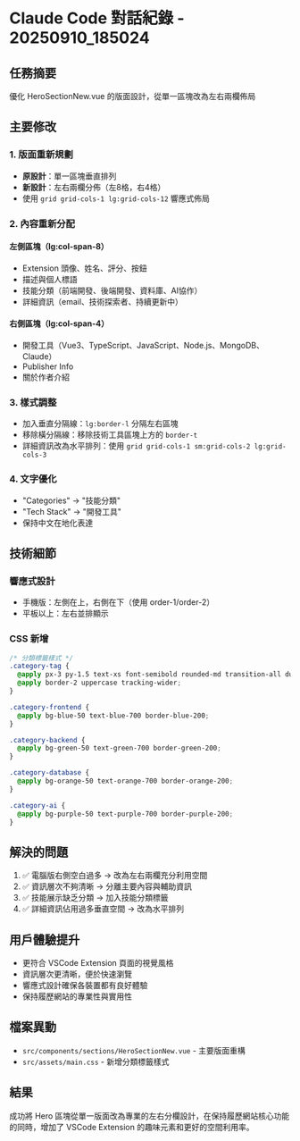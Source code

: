 # Claude Code 對話紀錄 - 20250910_185024

## 任務摘要
優化 HeroSectionNew.vue 的版面設計，從單一區塊改為左右兩欄佈局

## 主要修改

### 1. 版面重新規劃
- **原設計**：單一區塊垂直排列
- **新設計**：左右兩欄分佈（左8格，右4格）
- 使用 `grid grid-cols-1 lg:grid-cols-12` 響應式佈局

### 2. 內容重新分配
#### 左側區塊（lg:col-span-8）
- Extension 頭像、姓名、評分、按鈕
- 描述與個人標語
- 技能分類（前端開發、後端開發、資料庫、AI協作）
- 詳細資訊（email、技術探索者、持續更新中）

#### 右側區塊（lg:col-span-4）
- 開發工具（Vue3、TypeScript、JavaScript、Node.js、MongoDB、Claude）
- Publisher Info
- 關於作者介紹

### 3. 樣式調整
- 加入垂直分隔線：`lg:border-l` 分隔左右區塊
- 移除橫分隔線：移除技術工具區塊上方的 `border-t`
- 詳細資訊改為水平排列：使用 `grid grid-cols-1 sm:grid-cols-2 lg:grid-cols-3`

### 4. 文字優化
- "Categories" → "技能分類"
- "Tech Stack" → "開發工具"
- 保持中文在地化表達

## 技術細節

### 響應式設計
- 手機版：左側在上，右側在下（使用 order-1/order-2）
- 平板以上：左右並排顯示

### CSS 新增
```css
/* 分類標籤樣式 */
.category-tag {
  @apply px-3 py-1.5 text-xs font-semibold rounded-md transition-all duration-200 hover:scale-105;
  @apply border-2 uppercase tracking-wider;
}

.category-frontend {
  @apply bg-blue-50 text-blue-700 border-blue-200;
}

.category-backend {
  @apply bg-green-50 text-green-700 border-green-200;
}

.category-database {
  @apply bg-orange-50 text-orange-700 border-orange-200;
}

.category-ai {
  @apply bg-purple-50 text-purple-700 border-purple-200;
}
```

## 解決的問題
1. ✅ 電腦版右側空白過多 → 改為左右兩欄充分利用空間
2. ✅ 資訊層次不夠清晰 → 分離主要內容與輔助資訊
3. ✅ 技能展示缺乏分類 → 加入技能分類標籤
4. ✅ 詳細資訊佔用過多垂直空間 → 改為水平排列

## 用戶體驗提升
- 更符合 VSCode Extension 頁面的視覺風格
- 資訊層次更清晰，便於快速瀏覽
- 響應式設計確保各裝置都有良好體驗
- 保持履歷網站的專業性與實用性

## 檔案異動
- `src/components/sections/HeroSectionNew.vue` - 主要版面重構
- `src/assets/main.css` - 新增分類標籤樣式

## 結果
成功將 Hero 區塊從單一版面改為專業的左右分欄設計，在保持履歷網站核心功能的同時，增加了 VSCode Extension 的趣味元素和更好的空間利用率。